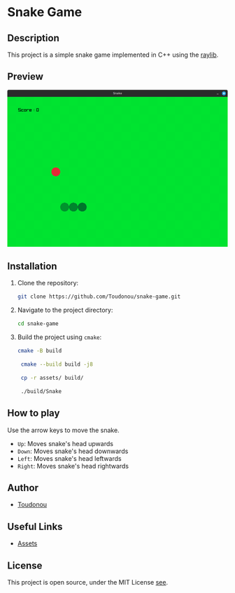 # Snake Game

## Description
This project is a simple snake game implemented in C++ using the [raylib](https://www.raylib.com).

## Preview
![img.png](img.png)

## Installation
1. Clone the repository:
    ```sh
    git clone https://github.com/Toudonou/snake-game.git
    ```
2. Navigate to the project directory:
    ```sh
    cd snake-game
    ```
3. Build the project using `cmake`:
    ```sh
    cmake -B build
    ```
   ```sh
    cmake --build build -j8
    ```
   ```sh
    cp -r assets/ build/
    ```
   ```sh
    ./build/Snake
    ```

## How to play
Use the arrow keys to move the snake. 
  - `Up`: Moves snake's head upwards
  - `Down`: Moves snake's head downwards
  - `Left`: Moves snake's head leftwards
  - `Right`: Moves snake's head rightwards

## Author
- [Toudonou](https://github.com/Toudonou)

## Useful Links
- [Assets](https://opengameart.org/content/snake-game-assets)


## License
This project is open source, under the MIT License [see](LICENSE).